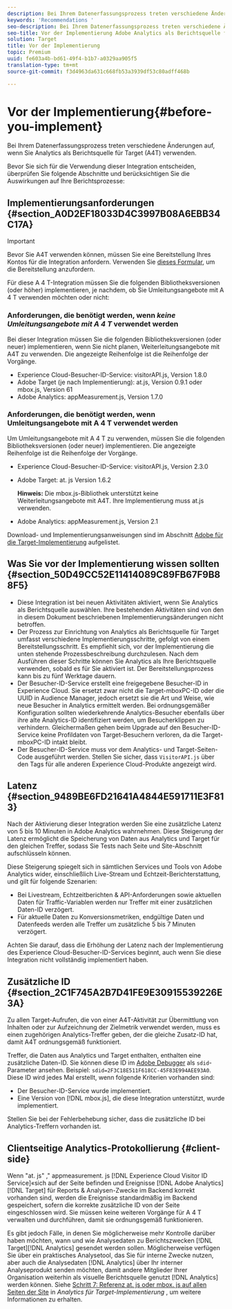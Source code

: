 ```yaml
---
description: Bei Ihrem Datenerfassungsprozess treten verschiedene Änderungen auf, wenn Sie Analytics als Berichtsquelle für Target (A4T) verwenden.
keywords: 'Recommendations '
seo-description: Bei Ihrem Datenerfassungsprozess treten verschiedene Änderungen auf, wenn Sie Analytics als Berichtsquelle für Target (A4T) verwenden.
seo-title: Vor der Implementierung Adobe Analytics als Berichtsquelle für Adobe Target (A4T)
solution: Target
title: Vor der Implementierung
topic: Premium
uuid: fe603a4b-bd61-49f4-b1b7-a0329aa905f5
translation-type: tm+mt
source-git-commit: f3d4963da631c668fb53a3939df53c80adff468b

---
```



# Vor der Implementierung{#before-you-implement}

Bei Ihrem Datenerfassungsprozess treten verschiedene Änderungen auf, wenn Sie Analytics als Berichtsquelle für Target (A4T) verwenden.

Bevor Sie sich für die Verwendung dieser Integration entscheiden, überprüfen Sie folgende Abschnitte und berücksichtigen Sie die Auswirkungen auf Ihre Berichtsprozesse:

## Implementierungsanforderungen {#section_A0D2EF18033D4C3997B08A6EBB34C17A}

>[!IMPORTANT]
>
>Bevor Sie A4T verwenden können, müssen Sie eine Bereitstellung Ihres Kontos für die Integration anfordern. Verwenden Sie [dieses Formular](https://www.adobe.com/go/audiences), um die Bereitstellung anzufordern.

Für diese A 4 T-Integration müssen Sie die folgenden Bibliotheksversionen (oder höher) implementieren, je nachdem, ob Sie Umleitungsangebote mit A 4 T verwenden möchten oder nicht:

### Anforderungen, die benötigt werden, wenn *keine Umleitungsangebote mit A 4 T* verwendet werden

Bei dieser Integration müssen Sie die folgenden Bibliotheksversionen (oder neuer) implementieren, wenn Sie nicht planen, Weiterleitungsangebote mit A4T zu verwenden. Die angezeigte Reihenfolge ist die Reihenfolge der Vorgänge.

* Experience Cloud-Besucher-ID-Service: visitorAPI.js, Version 1.8.0
* Adobe Target (je nach Implementierung): at.js, Version 0.9.1 oder mbox.js, Version 61
* Adobe Analytics: appMeasurement.js, Version 1.7.0

### Anforderungen, die benötigt werden, wenn Umleitungsangebote mit A 4 T verwendet werden

Um Umleitungsangebote mit A 4 T zu verwenden, müssen Sie die folgenden Bibliotheksversionen (oder neuer) implementieren. Die angezeigte Reihenfolge ist die Reihenfolge der Vorgänge.

* Experience Cloud-Besucher-ID-Service: visitorAPI.js, Version 2.3.0
* Adobe Target: at. js Version 1.6.2

   **Hinweis:** Die mbox.js-Bibliothek unterstützt keine Weiterleitungsangebote mit A4T. Ihre Implementierung muss at.js verwenden.

* Adobe Analytics: appMeasurement.js, Version 2.1

Download- und Implementierungsanweisungen sind im Abschnitt [Adobe für die Target-Implementierung](https://marketing.adobe.com/resources/help/en_US/target/a4t/c_a4timplementation.html) aufgelistet.

## Was Sie vor der Implementierung wissen sollten {#section_50D49CC52E11414089C89FB67F9B88F5}

* Diese Integration ist bei neuen Aktivitäten aktiviert, wenn Sie Analytics als Berichtsquelle auswählen. Ihre bestehenden Aktivitäten sind von den in diesem Dokument beschriebenen Implementierungsänderungen nicht betroffen.
* Der Prozess zur Einrichtung von Analytics als Berichtsquelle für Target umfasst verschiedene Implementierungsschritte, gefolgt von einem Bereitstellungsschritt. Es empfiehlt sich, vor der Implementierung die unten stehende Prozessbeschreibung durchzulesen. Nach dem Ausführen dieser Schritte können Sie Analytics als Ihre Berichtsquelle verwenden, sobald es für Sie aktiviert ist. Der Bereitstellungsprozess kann bis zu fünf Werktage dauern.
* Der Besucher-ID-Service erstellt eine freigegebene Besucher-ID in Experience Cloud. Sie ersetzt zwar nicht die Target-mboxPC-ID oder die UUID in Audience Manager, jedoch ersetzt sie die Art und Weise, wie neue Besucher in Analytics ermittelt werden. Bei ordnungsgemäßer Konfiguration sollten wiederkehrende Analytics-Besucher ebenfalls über ihre alte Analytics-ID identifiziert werden, um Besucherklippen zu verhindern. Gleichermaßen gehen beim Upgrade auf den Besucher-ID-Service keine Profildaten von Target-Besuchern verloren, da die Target-mboxPC-ID intakt bleibt.
* Der Besucher-ID-Service muss vor dem Analytics- und Target-Seiten-Code ausgeführt werden. Stellen Sie sicher, dass `VisitorAPI.js` über den Tags für alle anderen Experience Cloud-Produkte angezeigt wird.

## Latenz {#section_9489BE6FD21641A4844E591711E3F813}

Nach der Aktivierung dieser Integration werden Sie eine zusätzliche Latenz von 5 bis 10 Minuten in Adobe Analytics wahrnehmen. Diese Steigerung der Latenz ermöglicht die Speicherung von Daten aus Analytics und Target für den gleichen Treffer, sodass Sie Tests nach Seite und Site-Abschnitt aufschlüsseln können.

Diese Steigerung spiegelt sich in sämtlichen Services und Tools von Adobe Analytics wider, einschließlich Live-Stream und Echtzeit-Berichterstattung, und gilt für folgende Szenarien:

* Bei Livestream, Echtzeitberichten &amp; API-Anforderungen sowie aktuellen Daten für Traffic-Variablen werden nur Treffer mit einer zusätzlichen Daten-ID verzögert.
* Für aktuelle Daten zu Konversionsmetriken, endgültige Daten und Datenfeeds werden alle Treffer um zusätzliche 5 bis 7 Minuten verzögert.

Achten Sie darauf, dass die Erhöhung der Latenz nach der Implementierung des Experience Cloud-Besucher-ID-Services beginnt, auch wenn Sie diese Integration nicht vollständig implementiert haben.

## Zusätzliche ID   {#section_2C1F745A2B7D41FE9E30915539226E3A}

Zu allen Target-Aufrufen, die von einer A4T-Aktivität zur Übermittlung von Inhalten oder zur Aufzeichnung der Zielmetrik verwendet werden, muss es einen zugehörigen Analytics-Treffer geben, der die gleiche Zusatz-ID hat, damit A4T ordnungsgemäß funktioniert.

Treffer, die Daten aus Analytics und Target enthalten, enthalten eine zusätzliche Daten-ID. Sie können diese ID im [Adobe Debugger](https://marketing.adobe.com/resources/help/en_US/sc/implement/?f=debugger) als `sdid`-Parameter ansehen. Beispiel: `sdid=2F3C18E511F618CC-45F83E994AEE93A0`. Diese ID wird jedes Mal erstellt, wenn folgende Kriterien vorhanden sind:

* Der Besucher-ID-Service wurde implementiert.
* Eine Version von [!DNL mbox.js], die diese Integration unterstützt, wurde implementiert.

Stellen Sie bei der Fehlerbehebung sicher, dass die zusätzliche ID bei Analytics-Treffern vorhanden ist.

## Clientseitige Analytics-Protokollierung {#client-side}

Wenn &quot;at. js&quot; ,&quot; appmeasurement. js [!DNL Experience Cloud Visitor ID Service]«sich auf der Seite befinden und Ereignisse [!DNL Adobe Analytics][!DNL Target] für Reports &amp; Analysen-Zwecke im Backend korrekt vorhanden sind, werden die Ereignisse standardmäßig im Backend gespeichert, sofern die korrekte zusätzliche ID von der Seite eingeschlossen wird. Sie müssen keine weiteren Vorgänge für A 4 T verwalten und durchführen, damit sie ordnungsgemäß funktionieren.

Es gibt jedoch Fälle, in denen Sie möglicherweise mehr Kontrolle darüber haben möchten, wann und wie Analysedaten zu Berichtszwecken [!DNL Target][!DNL Analytics] gesendet werden sollen. Möglicherweise verfügen Sie über ein praktisches Analysetool, das Sie für interne Zwecke nutzen, aber auch die Analysedaten [!DNL Analytics] über Ihr interner Analyseprodukt senden möchten, damit andere Mitglieder Ihrer Organisation weiterhin als visuelle Berichtsquelle genutzt [!DNL Analytics] werden können. Siehe [Schritt 7: Referenz at. js oder mbox. js auf allen Seiten der Site](/help/c-integrating-target-with-mac/a4t/a4timplementation.md#step7) in *Analytics für Target-Implementierung* , um weitere Informationen zu erhalten.
